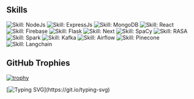 <!-- Skills with badges -->
## Skills
![Skill: NodeJs](https://img.shields.io/badge/NodeJs-Intermediate-blue)
![Skill: ExpressJs](https://img.shields.io/badge/ExpressJs-Intermediate-blue)
![Skill: MongoDB](https://img.shields.io/badge/MongoDB-Intermediate-blue)
![Skill: React](https://img.shields.io/badge/React-Intermediate-blue)
![Skill: Firebase](https://img.shields.io/badge/Firebase-Intermediate-blue)
![Skill: Flask](https://img.shields.io/badge/Flask-Intermediate-blue)
![Skill: Next](https://img.shields.io/badge/Next-Intermediate-blue)
![Skill: SpaCy](https://img.shields.io/badge/SpaCy-Intermediate-blue)
![Skill: RASA](https://img.shields.io/badge/RASA-Beginner-blue)
![Skill: Spark](https://img.shields.io/badge/Spark-Beginner-blue)
![Skill: Kafka](https://img.shields.io/badge/Kafka-Beginner-blue)
![Skill: Airflow](https://img.shields.io/badge/Airflow-Beginner-blue)
![Skill: Pinecone](https://img.shields.io/badge/Pinecone-Beginner-blue)
![Skill: Langchain](https://img.shields.io/badge/Langchain-Beginner-blue)

<!-- Trophy -->
## GitHub Trophies
[![trophy](https://github-profile-trophy.vercel.app/?username=Usaid-Bin-Rehan&r&title=Stars,Repositories,Commits,Issues,PullRequest,MultiLanguage&theme=matrix)](https://github.com/ryo-ma/github-profile-trophy)

<!-- Typing SVG -->
[![Typing SVG](https://readme-typing-svg.demolab.com/?lines=Open-Source+Creations+below:)](https://git.io/typing-svg)
